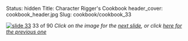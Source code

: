 Status: hidden
Title: Character Rigger's Cookbook
header_cover: cookbook_header.jpg
Slug: cookbook/cookbook_33

[![slide 33](https://dl.dropboxusercontent.com/u/2977490/presentations/cookbook/img33.jpg)](cookbook_34)
33 of 90
_Click on the image for the [next slide](cookbook_34), or click [here for the previous one](cookbook_32)_
